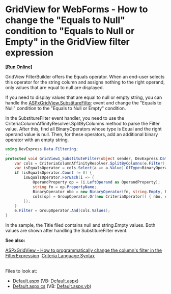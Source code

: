 # GridView for WebForms - How to change the "Equals to Null" condition to "Equals to Null or Empty" in the GridView filter expression
<!-- run online -->
**[[Run Online]](https://codecentral.devexpress.com/395293296/)**
<!-- run online end -->

<p>GridView FilterBuilder offers the Equals operator. When an end-user selects this operator for the string column and assigns nothing to the right operand, only values that are equal to null are displayed. </p> 
<p>If you need to display values that are equal to null or empty string, you can handle the <a href="https://docs.devexpress.com/AspNet/DevExpress.Web.ASPxGridBase.SubstituteFilter">ASPxGridView.SubstitureFilter</a> event and change the "Equals to Null" condition to the "Equals to Null or Empty" condition. </p>
<p>In the SubstitureFilter event handler, you need to use the CriteriaColumnAffinityResolver.SplitByColumns method to parse the Filter value. After this, find all BinaryOperators whose type is Equal and the right operand value is null. Then, for these operators, add an additional binary operator with an empty string.</p>

```cs
using DevExpress.Data.Filtering;
...
protected void GridView1_SubstituteFilter(object sender, DevExpress.Data.SubstituteFilterEventArgs e) {
    var cols = CriteriaColumnAffinityResolver.SplitByColumns(e.Filter);
    var isEqualsOperator = cols.Select(a => a.Value).OfType<BinaryOperator>().Where(uo => uo.OperatorType == BinaryOperatorType.Equal && (uo.RightOperand as OperandValue).Value == null).ToList();
    if (isEqualsOperator.Count != 0) {
        isEqualsOperator.ForEach(i => {
            OperandProperty op = (i.LeftOperand as OperandProperty);
            string fn = op.PropertyName;
            BinaryOperator nbo = new BinaryOperator(fn, string.Empty, BinaryOperatorType.Equal);
            cols[op] = GroupOperator.Or(new CriteriaOperator[] { nbo, cols[op] });
        });
    }
    e.Filter = GroupOperator.And(cols.Values);
}
```


In the sample, the Title filed contains null and string.Empty values. Both values are shown after handling the SubstitureFilter event.

**See also:**

<a href="https://www.devexpress.com/Support/Center/p/ka18784">ASPxGridView - How to programmatically change the column's filter in the FilterExpression</a> 
<a href="https://docs.devexpress.com/CoreLibraries/4928/devexpress-data-library/criteria-language-syntax">Criteria Language Syntax</a> 

<br/>
<!-- default file list -->
Files to look at:

* [Default.aspx](./CS/SubstituteFilterUsing/Default.aspx) (VB: [Default.aspx](./VB/SubstituteFilterUsing/Default.aspx))
* [Default.aspx.cs](./CS/SubstituteFilterUsing/Default.aspx.cs) (VB: [Default.aspx.vb](./VB/SubstituteFilterUsing/Default.aspx.vb))
<!-- default file list end -->


